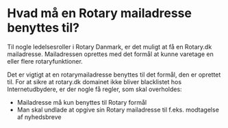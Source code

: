 # Hvad må en Rotary mailadresse benyttes til?

Til nogle ledelsesroller i Rotary Danmark, er det muligt at få en Rotary.dk mailadresse.
Mailadressen oprettes med det formål at kunne varetage en eller flere rotaryfunktioner.

Det er vigtigt at en rotarymailadresse benyttes til det formål, den er oprettet til. For at sikre at rotary.dk domainet ikke bliver blacklistet hos Internetudbydere, er der nogle få regler, som skal overholdes:
- Mailadresse må kun benyttes til Rotary formål
- Man skal undlade at opgive sin Rotary mailadresse til f.eks. modtagelse af nyhedsbreve
